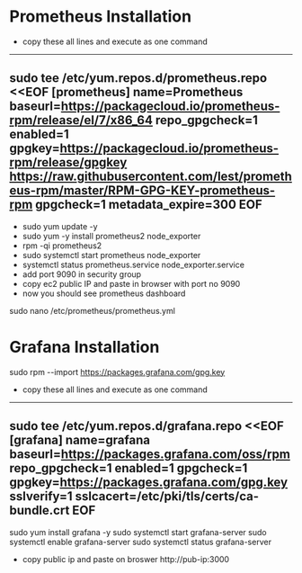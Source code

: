 # Prometheus Installation

- copy these all lines and execute as one command
- ------------------------------------------------------

sudo tee /etc/yum.repos.d/prometheus.repo <<EOF
[prometheus]
name=Prometheus
baseurl=https://packagecloud.io/prometheus-rpm/release/el/7/x86_64
repo_gpgcheck=1
enabled=1
gpgkey=https://packagecloud.io/prometheus-rpm/release/gpgkey https://raw.githubusercontent.com/lest/prometheus-rpm/master/RPM-GPG-KEY-prometheus-rpm
gpgcheck=1
metadata_expire=300
EOF
-----------------------------------------------------------------

- sudo yum update -y
- sudo yum -y install prometheus2 node_exporter
- rpm -qi prometheus2
- sudo systemctl start prometheus node_exporter
- systemctl status prometheus.service node_exporter.service
- add port 9090 in security group
- copy ec2 public IP and paste in browser with port no 9090
- now you should see prometheus dashboard

sudo nano  /etc/prometheus/prometheus.yml

# Grafana Installation
sudo rpm --import https://packages.grafana.com/gpg.key
- copy these all lines and execute as one command
- ------------------------------------------------------
sudo tee /etc/yum.repos.d/grafana.repo <<EOF
[grafana]
name=grafana
baseurl=https://packages.grafana.com/oss/rpm
repo_gpgcheck=1
enabled=1
gpgcheck=1
gpgkey=https://packages.grafana.com/gpg.key
sslverify=1
sslcacert=/etc/pki/tls/certs/ca-bundle.crt
EOF
----------------------------------------------


sudo yum install grafana -y
sudo systemctl start grafana-server
sudo systemctl enable grafana-server
sudo systemctl status grafana-server


- copy public ip and paste on broswer
http://pub-ip:3000
